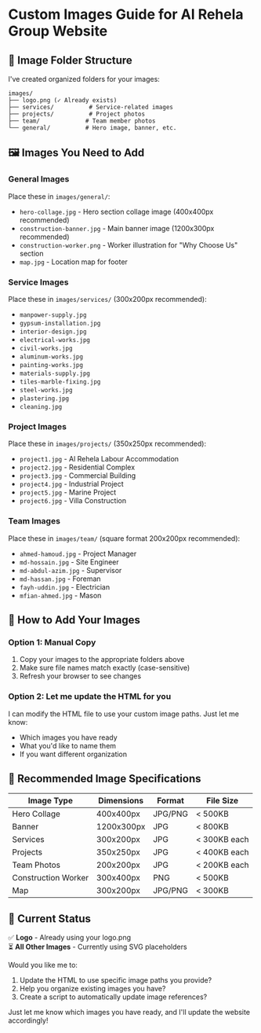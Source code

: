 # Custom Images Guide for Al Rehela Group Website

## 📁 Image Folder Structure

I've created organized folders for your images:

```
images/
├── logo.png (✓ Already exists)
├── services/          # Service-related images
├── projects/          # Project photos
├── team/             # Team member photos
└── general/          # Hero image, banner, etc.
```

## 🖼️ Images You Need to Add

### **General Images**
Place these in `images/general/`:
- `hero-collage.jpg` - Hero section collage image (400x400px recommended)
- `construction-banner.jpg` - Main banner image (1200x300px recommended)
- `construction-worker.png` - Worker illustration for "Why Choose Us" section
- `map.jpg` - Location map for footer

### **Service Images** 
Place these in `images/services/` (300x200px recommended):
- `manpower-supply.jpg`
- `gypsum-installation.jpg`
- `interior-design.jpg`
- `electrical-works.jpg`
- `civil-works.jpg`
- `aluminum-works.jpg`
- `painting-works.jpg`
- `materials-supply.jpg`
- `tiles-marble-fixing.jpg`
- `steel-works.jpg`
- `plastering.jpg`
- `cleaning.jpg`

### **Project Images**
Place these in `images/projects/` (350x250px recommended):
- `project1.jpg` - Al Rehela Labour Accommodation
- `project2.jpg` - Residential Complex
- `project3.jpg` - Commercial Building
- `project4.jpg` - Industrial Project
- `project5.jpg` - Marine Project
- `project6.jpg` - Villa Construction

### **Team Images**
Place these in `images/team/` (square format 200x200px recommended):
- `ahmed-hamoud.jpg` - Project Manager
- `md-hossain.jpg` - Site Engineer
- `md-abdul-azim.jpg` - Supervisor
- `md-hassan.jpg` - Foreman
- `fayh-uddin.jpg` - Electrician
- `mfian-ahmed.jpg` - Mason

## 🚀 How to Add Your Images

### Option 1: Manual Copy
1. Copy your images to the appropriate folders above
2. Make sure file names match exactly (case-sensitive)
3. Refresh your browser to see changes

### Option 2: Let me update the HTML for you
I can modify the HTML file to use your custom image paths. Just let me know:
- Which images you have ready
- What you'd like to name them
- If you want different organization

## 📏 Recommended Image Specifications

| Image Type | Dimensions | Format | File Size |
|------------|------------|--------|-----------|
| Hero Collage | 400x400px | JPG/PNG | < 500KB |
| Banner | 1200x300px | JPG | < 800KB |
| Services | 300x200px | JPG | < 300KB each |
| Projects | 350x250px | JPG | < 400KB each |
| Team Photos | 200x200px | JPG | < 200KB each |
| Construction Worker | 300x400px | PNG | < 500KB |
| Map | 300x200px | JPG/PNG | < 300KB |

## 🔄 Current Status

✅ **Logo** - Already using your logo.png  
⏳ **All Other Images** - Currently using SVG placeholders

Would you like me to:
1. Update the HTML to use specific image paths you provide?
2. Help you organize existing images you have?
3. Create a script to automatically update image references?

Just let me know which images you have ready, and I'll update the website accordingly!
